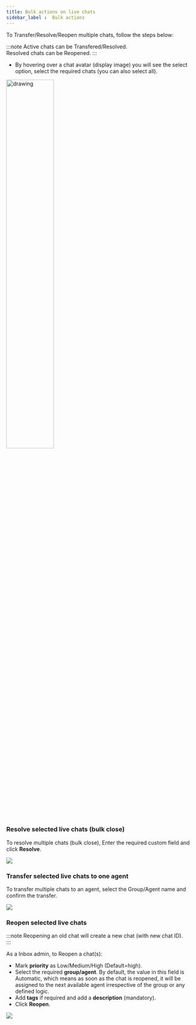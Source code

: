 ```yaml
---
title: Bulk actions on live chats
sidebar_label :  Bulk actions 
---
```


To Transfer/Resolve/Reopen multiple chats, follow the steps below: 

:::note 
Active chats can be Transfered/Resolved.   
Resolved chats can be Reopened.
:::

- By hovering over a chat avatar (display image) you will see the select option, select the required chats (you can also select all).

<img src="https://i.imgur.com/7b4DlPw.png" alt="drawing" width="50%"/>   

### Resolve selected live chats (bulk close)   

To resolve multiple chats (bulk close), Enter the required custom field and click **Resolve**.   

![](https://i.imgur.com/TL55Szx.png)


### Transfer selected live chats to one agent 

To transfer multiple chats to an agent, select the Group/Agent name and confirm the transfer.

![](https://i.imgur.com/nivfDTH.png)

### Reopen selected live chats 
 
:::note
Reopening an old chat will create a new chat (with new chat ID).     
:::

As a Inbox admin, to Reopen a chat(s):
- Mark **priority** as Low/Medium/High (Default=high).
- Select the required **group/agent**. By default, the value in this field is Automatic, which means as soon as the chat is reopened, it will be assigned to the next available agent irrespective of the group or any defined logic. 
- Add **tags** if required and add a **description** (mandatory). 
- Click **Reopen**.

![](https://i.imgur.com/OVNAirZ.png)


